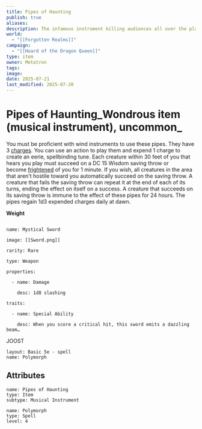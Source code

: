 ```yaml
---
title: Pipes of Haunting
publish: true
aliases: 
description: The infamous instrument killing audiences all over the place.
world:
  - "[[Forgotten Realms]]"
campaign:
  - "[[Hoard of the Dragon Queen]]"
type: item
owner: Metatron
tags: 
image: 
date: 2025-07-21
last_modified: 2025-07-20
---
```

# Pipes of Haunting_Wondrous item (musical instrument), uncommon_  

You must be proficient with wind instruments to use these pipes. They have 3 [charges](https://roll20.net/compendium/dnd5e/Rules:Magic%20Items?expansion=34047#toc_9). You can use an action to play them and expend 1 charge to create an eerie, spellbinding tune. Each creature within 30 feet of you that hears you play must succeed on a DC 15 Wisdom saving throw or become [frightened](https://roll20.net/compendium/dnd5e/Rules:Conditions?expansion=34047#toc_4) of you for 1 minute. If you wish, all creatures in the area that aren't hostile toward you automatically succeed on the saving throw. A creature that fails the saving throw can repeat it at the end of each of its turns, ending the effect on itself on a success. A creature that succeeds on its saving throw is immune to the effect of these pipes for 24 hours. The pipes regain 1d3 expended charges daily at dawn.

**Weight**
```statblock

name: Mystical Sword

image: [[Sword.png]]

rarity: Rare

type: Weapon

properties:

  - name: Damage

    desc: 1d8 slashing

traits:

  - name: Special Ability

    desc: When you score a critical hit, this sword emits a dazzling beam…
```

JOOST
```statblock
layout: Basic 5e - spell
name: Polymorph
```


## Attributes
```statblock
name: Pipes of Haunting
type: Item
subtype: Musical Instrument
```

```statblock
name: Polymorph
type: Spell
level: 4
```
